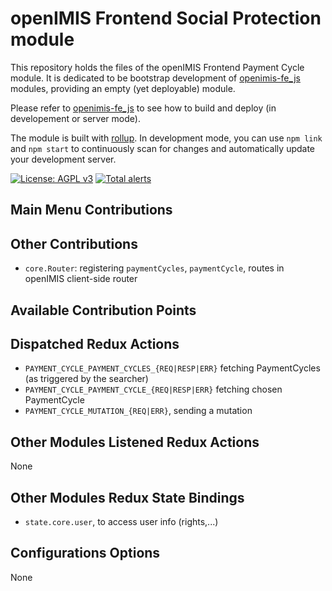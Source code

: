 # openIMIS Frontend Social Protection module
This repository holds the files of the openIMIS Frontend Payment Cycle module.
It is dedicated to be bootstrap development of [openimis-fe_js](https://github.com/openimis/openimis-fe_js) modules, providing an empty (yet deployable) module.

Please refer to [openimis-fe_js](https://github.com/openimis/openimis-fe_js) to see how to build and deploy (in developement or server mode).

The module is built with [rollup](https://rollupjs.org/).
In development mode, you can use `npm link` and `npm start` to continuously scan for changes and automatically update your development server.

[![License: AGPL v3](https://img.shields.io/badge/License-AGPL%20v3-blue.svg)](https://www.gnu.org/licenses/agpl-3.0)
[![Total alerts](https://img.shields.io/lgtm/alerts/g/openimis/openimis-fe-social_protection_js.svg?logo=lgtm&logoWidth=18)](https://lgtm.com/projects/g/openimis/openimis-fe-social_protection_js/alerts/)

## Main Menu Contributions

## Other Contributions
* `core.Router`: registering `paymentCycles`, `paymentCycle`, routes in openIMIS client-side router

## Available Contribution Points

## Dispatched Redux Actions
* `PAYMENT_CYCLE_PAYMENT_CYCLES_{REQ|RESP|ERR}` fetching PaymentCycles (as triggered by the searcher)
* `PAYMENT_CYCLE_PAYMENT_CYCLE_{REQ|RESP|ERR}` fetching chosen PaymentCycle
* `PAYMENT_CYCLE_MUTATION_{REQ|ERR}`, sending a mutation

## Other Modules Listened Redux Actions
None

## Other Modules Redux State Bindings
* `state.core.user`, to access user info (rights,...)

## Configurations Options
None